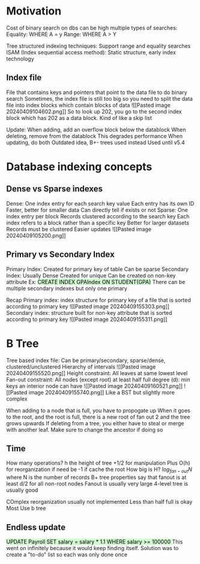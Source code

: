 # Motivation
Cost of binary search on dbs can be high
multiple types of searches:
	Equality: WHERE A = y
	Range: WHERE A > Y

Tree structured indexing techniques: Support range and equality searches 
ISAM (Index sequential access method): Static structure, early index technology

## Index file
File that contains keys and pointers that point to the data file to do binary search 
Sometimes, the index file is still too big so you need to split the data file into index blocks which contain blocks of data
![[Pasted image 20240409104602.png]]
So to look up 202, you go to the second index block which has 202 as a data block. Kind of like a skip list

Update:
	When adding, add an overflow block below the datablock
	When deleting, remove from the datablock
	This degrades performance
	When updating, do both
Outdated idea, B+- trees used instead
Used until v5.4

# Database indexing concepts
## Dense vs Sparse indexes 
Dense: One index entry for each search key value
	Each entry has its own ID
	Faster, better for smaller data
	Can directly tell if exists or not
Sparse: One index entry per block 
	Records clustered according to the search key
	Each index refers to a block rather than a specific key
	Better for larger datasets 
	Records must be clustered 
	Easier updates
	![[Pasted image 20240409105200.png]]
## Primary vs Secondary Index
Primary Index:
	Created for primary key of table
	Can be sparse
Secondary Index:
	Usually Dense
	Created for unique 
	Can be created on non-key attribute
	Ex: <mark style="background: #BBFABBA6;">CREATE INDEX GPAIndex ON STUDENT(GPA)</mark>
There can be multiple secondary indexes but only one primary

Recap
Primary index: index structure for primary key of a file that is sorted according to primary key
![[Pasted image 20240409155303.png]]
Secondary index: structure built for non-key attribute that is sorted according to primary key
![[Pasted image 20240409155311.png]]

# B Tree

Tree based index file: Can be primary/secondary, sparse/dense, clustered/unclustered 
Hierarchy of intervals
![[Pasted image 20240409155520.png]]
Height constraint: All leaves at same lowest level
Fan-out constraint: All nodes (except root) at least half full
degree (d): min keys an interior node can have
![[Pasted image 20240409160521.png]]
![[Pasted image 20240409155740.png]]
Like a BST but slightly more complex

When adding to a node that is full, you have to propogate up 
	When it goes to the root, and the root is full, there is a new root of fan out 2 and the tree grows upwards
If deleting from a tree, you either have to steal or merge with another leaf. Make sure to change the ancestor if doing so

## Time
How many operations?
	h the height of tree
	+1/2 for manipulation
	Plus O(h) for reorganization if need be
	-1 if cache the root
How big is H?
	$log_{fan-out}{N}$ where N is the number of records
	B+ tree properties say that fanout is at least d/2 for all non-root nodes
	Fanout is usually very large
	4-level tree is usually good

COmplex reorganization usually not implemented 
	Less than half full is okay
Most Use b tree

## Endless update
<mark style="background: #BBFABBA6;">UPDATE Payroll  SET salary = salary * 1.1 WHERE salary >= 100000 </mark>
This went on infinitely because it would keep finding itself. 
Solution was to create a "to-do" list so each was only done once